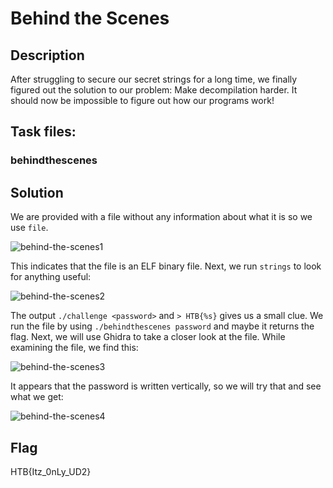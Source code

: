 # Behind the Scenes

## Description

After struggling to secure our secret strings for a long time, we finally figured out the solution to our problem: Make decompilation harder. It should now be impossible to figure out how our programs work!

## Task files:

### behindthescenes

## Solution

We are provided with a file without any information about what it is so we use ```file```.

![behind-the-scenes1](https://github.com/user-attachments/assets/5df564e2-5a84-4e94-b9aa-a65e6fcb55ee)

This indicates that the file is an ELF binary file. Next, we run ```strings``` to look for anything useful:

![behind-the-scenes2](https://github.com/user-attachments/assets/0c071cd2-4332-4239-949a-d4d5aacfb5d1)

The output ```./challenge <password>``` and ```> HTB{%s}``` gives us a small clue. We run the file by using ```./behindthescenes password``` and maybe it returns the flag. Next, we will use Ghidra to take a closer look at the file. While examining the file, we find this:


![behind-the-scenes3](https://github.com/user-attachments/assets/66f1cd5c-7fe5-4f5c-b847-a5dbb1c4adea)

It appears that the password is written vertically, so we will try that and see what we get:

![behind-the-scenes4](https://github.com/user-attachments/assets/aebc7b36-2ff2-41ad-adf0-02e869104930)

## Flag

HTB{Itz_0nLy_UD2}
